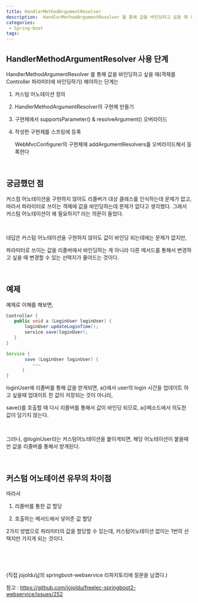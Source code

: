```yaml
---
title: HandlerMethodArgumentResolver
description:  HandlerMethodArgumentResolver 를 통해 값을 바인딩하고 싶을 때 커스텀 어노테이션을 정의하지 않는다면?
categories:
 - Spring-boot
tags:
---  
```


## HandlerMethodArgumentResolver 사용 단계  
HandlerMethodArgumentResolver 를 통해 값을 바인딩하고 싶을 때(객체를 Controller 파라미터에 바인딩하기) 해야하는 단계는

1. 커스텀 어노테이션 정의

2. HandlerMethodArgumentResolver의 구현체 만들기

3. 구현체에서 supportsParameter() & resolveArgument() 오버라이드

4. 작성한 구현체를 스프링에 등록

   WebMvcConfigurer의 구현체에 addArgumentResolvers를 오버라이드해서 등록한다

​

## 궁금했던 점  

커스컴 어노테이션을 구현하지 않아도 리졸버가 대상 클래스를 인식하는데 문제가 없고, 따라서 파라미터로 쓰이는 객체에 값을 바인딩하는데 문제가 없다고 생각했다. 그래서 커스텀 어노테이션이 왜 필요하지? 라는 의문이 들었다.

​

대답은 커스텀 어노테이션을 구현하지 않아도 값이 바인딩 되는데에는 문제가 없지만,

파라미터로 쓰이는 값을 리졸버에서 바인딩하는 게 아니라 다른 메서드를 통해서 변경하고 싶을 때 변경할 수 있는 선택지가 줄어드는 것이다.

​
## 예제
예제로 이해를 해보면,
```java
Controller {
   public void a (LoginUser loginUser) {
       loginUser.updateLoginTime();
       service.save(loginUser);
   }
}

Service {
       save (LoginUser loginUser) {
          ~~~
      }
}
```

loginUser에 리졸버를 통해 값을 받게되면, a()에서 user의 login 시간을 업데이트 하고 싶을때 업데이트 한 값이 저장되는 것이 아니라,

save()를 호출할 때 다시 리졸버를 통해서 값이 바인딩 되므로, a()메소드에서 의도한 값이 담기지 않는다.

​

그러나, @loginUser라는 커스텀어노테이션을 붙이게되면, 해당 어노테이션이 붙을때만 값을 리졸버를 통해서 받게된다.

​
## 커스텀 어노테이션 유무의 차이점  
따라서

1. 리졸버를 통한 값 할당

2. 호출하는 메서드에서 넣어준 값 할당

2가지 방법으로 파라미터의 값을 할당할 수 있는데, 커스텀어노테이션 없이는 1번의 선택지만 가지게 되는 것이다.


<br>
<br>

<br>



​(직접 jojoldu님의 springboot-webservice 리파지토리에 질문을 남겼다.)

참고 : https://github.com/jojoldu/freelec-springboot2-webservice/issues/252
